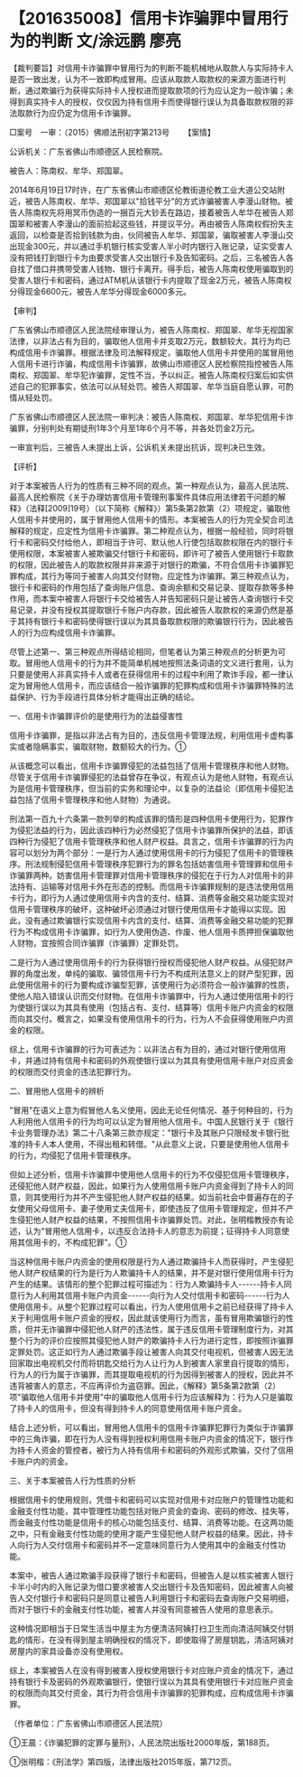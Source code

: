 # 【201635008】信用卡诈骗罪中冒用行为的判断 文/涂远鹏 廖亮

【裁判要旨】对信用卡诈骗罪中冒用行为的判断不能机械地从取款人与实际持卡人是否一致出发，认为不一致即构成冒用。应该从取款人取款权的来源方面进行判断，通过欺骗行为获得实际持卡人授权进而提取款项的行为应认定为一般诈骗；未得到真实持卡人的授权，仅仅因为持有信用卡而使得银行误认为具备取款权限的非法取款行为应仍定为信用卡诈骗罪。

□案号　一审：（2015）佛顺法刑初字第213号 　　【案情】

公诉机关：广东省佛山市顺德区人民检察院。

被告人：陈南权、牟华、郑国翠。

2014年6月19日17时许，在广东省佛山市顺德区伦教街道伦教工业大道公交站附近，被告人陈南权、牟华、郑国翠以"拾钱平分"的方式诈骗被害人李漫山财物。被告人陈南权先将用冥币伪造的一捆百元大钞丢在路边，接着被告人牟华在被告人郑国翠和被害人李漫山的面前拾起这些钱，并提议平分。再由被告人陈南权假扮失主返回，以检查是否拾到钱款为由，伙同被告人牟华、郑国翠，骗取被害人李漫山交出现金300元，并以通过手机银行核实受害人半小时内银行入账记录，证实受害人没有把钱打到银行卡为由要求受害人交出银行卡及告知密码。之后，三名被告人各自找了借口并携带受害人钱物、银行卡离开。得手后，被告人陈南权使用骗取到的受害人银行卡和密码，通过ATM机从该银行卡内提取了现金2万元，被告人陈南权分得现金6600元，被告人牟华分得现金6000多元。

【审判】

广东省佛山市顺德区人民法院经审理认为，被告人陈南权、郑国翠、牟华无视国家法律，以非法占有为目的，骗取他人信用卡并支取2万元，数额较大，其行为均已构成信用卡诈骗罪。根据法律及司法解释规定，骗取他人信用卡并使用的属冒用他人信用卡进行诈骗，构成信用卡诈骗罪，故佛山市顺德区人民检察院指控被告人陈南权、郑国翠、牟华犯诈骗罪，定性不当，予以纠正。被告人陈南权归案后如实供述自己的犯罪事实，依法可以从轻处罚。被告人郑国翠、牟华当庭自愿认罪，可酌情从轻处罚。

广东省佛山市顺德区人民法院一审判决：被告人陈南权、郑国翠、牟华犯信用卡诈骗罪，分别判处有期徒刑1年3个月至1年6个月不等，并各处罚金2万元。

一审宣判后，三被告人未提出上诉，公诉机关未提出抗诉，现判决已生效。

【评析】

对于本案被告人行为的性质有三种不同的观点。第一种观点认为，最高人民法院、最高人民检察院《关于办理妨害信用卡管理刑事案件具体应用法律若干问题的解释》（法释\[2009\]19号）（以下简称《解释》）第5条第2款第（2）项规定，骗取他人信用卡并使用的，属于冒用他人信用卡的情形。本案被告人的行为完全契合司法解释的规定，应定性为信用卡诈骗罪。第二种观点认为，根据一般经验，同时将银行卡和密码交付给他人，即相当于许可、默认他人行使包括取款权限在内的银行卡使用权限，本案被害人被欺骗交付银行卡和密码，即许可了被告人使用银行卡取款的权限，因此被告人的取款权限并非来源于对银行的欺骗，不符合信用卡诈骗罪犯罪构成，其行为等同于被害人向其交付财物，应定性为诈骗罪。第三种观点认为，银行卡和密码的作用包括了查询账户信息、查询余额和交易记录、提取存款等多种作用，而本案中被害人将银行卡交给被告人并告知密码只是让被告人查询银行卡交易记录，并没有授权其提取银行卡账户内存款，因此被告人取款权的来源仍然是基于其持有银行卡和密码使得银行误以为其具备取款权限的欺骗银行行为，因此被告人的行为应构成信用卡诈骗罪。

尽管上述第一、第三种观点所得结论相同，但笔者认为第三种观点的分析更为可取。冒用他人信用卡的行为并不能简单机械地按照法条词语的文义进行套用，认为只要是使用人非真实持卡人或者在获得信用卡的过程中利用了欺诈手段，都一律认定为冒用他人信用卡，而应该结合一般诈骗罪的犯罪构成和信用卡诈骗罪特殊的法益保护、行为手段进行具体分析才能得出正确的结论。

一、信用卡诈骗罪评价的是使用行为的法益侵害性

信用卡诈骗罪，是指以非法占有为目的，违反信用卡管理法规，利用信用卡虚构事实或者隐瞒事实，骗取财物，数额较大的行为。①

从该概念可以看出，信用卡诈骗罪侵犯的法益包括了信用卡管理秩序和他人财物。尽管关于信用卡诈骗罪侵犯的法益曾存在争议，有观点认为是他人财物，有观点认为是信用卡管理秩序，但当前的实务和理论中，以复杂的法益论（即信用卡侵犯法益包括了信用卡管理秩序和他人财物）为通说。

刑法第一百九十六条第一款列举的构成该罪的情形是四种信用卡使用行为，犯罪作为侵犯法益的行为，因此该四种行为必然侵犯了信用卡诈骗罪所保护的法益，即该四种行为侵犯了信用卡管理秩序和他人财产权益。具言之，信用卡诈骗罪的行为内容可以划分为两个部分：一是行为人通过使用信用卡的行为侵犯了信用卡的管理秩序。刑法规制侵犯信用卡管理秩序犯罪行为的罪名包括妨害信用卡管理罪和信用卡诈骗罪两种。妨害信用卡管理罪对信用卡管理秩序的侵犯在于行为人对信用卡的非法持有、运输等对信用卡外在形态的控制。而信用卡诈骗罪规制的是违法使用信用卡行为，即行为人通过使用信用卡内含的支付、结算、消费等金融交易功能实现对信用卡管理秩序的破坏，这种破坏必须通过对银行使用信用卡才能得以实现。因此，没有通过欺骗银行实现信用卡内含的支付、结算、消费等金融交易功能的犯罪行为不构成信用卡诈骗罪，如行为人使用伪造、作废、他人信用卡质押担保骗取他人财物，宜按照合同诈骗罪（诈骗罪）定罪处罚。

二是行为人通过使用信用卡的行为获得银行授权而侵犯他人财产权益。从侵犯财产罪的角度出发，单纯的骗取、骗领信用卡行为不构成刑法意义上的财产型犯罪，因此使用信用卡的行为要构成诈骗型犯罪，该使用行为必须符合一般诈骗罪的性质，使他人陷入错误认识而交付财物。在信用卡诈骗罪中，行为人通过使用信用卡的行为使银行误以为其具有使用（包括占有、支付、结算等）信用卡账户内资金的权限而向其交付。概言之，如果没有使用信用卡的行为，行为人不会获得使用账户内资金的权限。

综上，信用卡诈骗罪的行为可表述为：以非法占有为目的，通过对银行使用信用卡，并通过持有信用卡和密码的外观使银行误以为其具有使用信用卡账户对应资金的权限而交付资金的违法犯罪行为。

二、冒用他人信用卡的辨析

"冒用"在语义上意为假冒他人名义使用，因此无论任何情况、基于何种目的，行为人利用他人信用卡的行为均可以认定为冒用他人信用卡。中国人民银行关于《银行卡业务管理办法》第二十八条第三款亦规定："银行卡及其账户只限经发卡银行批准的持卡人本人使用，不得出租和转借。"从此意义上说，只要是使用他人信用卡的行为，均侵犯了信用卡管理秩序。

但如上述分析，信用卡诈骗罪中使用他人信用卡的行为不仅侵犯信用卡管理秩序，还侵犯他人财产权益，因此，如果行为人使用信用卡账户内资金得到了持卡人的同意，则其使用行为并不产生侵犯他人财产权益的结果。如当前社会中普遍存在的子女使用父母信用卡、妻子使用丈夫信用卡，即使违反了信用卡管理规定，但并不产生侵犯他人财产权益的结果，不按照信用卡诈骗罪处罚。对此，张明楷教授亦有论述，认为"冒用他人信用卡，以违反合法持卡人的意志为前提；征得持卡人同意使用其信用卡的，不构成犯罪"。①

当这种信用卡账户内资金的使用权限是行为人通过欺骗持卡人而获得时，产生侵犯他人财产权结果的行为是行为人欺骗持卡人的结果，并不是对银行使用信用卡行为产生的结果。该情形的整个犯罪过程可描述为：行为人欺骗持卡人------持卡人同意行为人利用其信用卡账户内资金------向行为人交付信用卡和密码------行为人使用信用卡。从整个犯罪过程可以看出，行为人使用信用卡之前已经获得了持卡人关于利用信用卡账户资金的授权，因此就该使用行为而言，虽有冒用欺骗银行的性质，但并无诈骗罪中侵犯他人财产的违法性，属于违反信用卡管理制度行为，对其整个行为的评价应按照其侵犯他人财产的欺骗持卡人行为进行定性，即按照诈骗罪定罪处罚。这正如行为人通过欺骗手段让被害人向其交付电视机，但被害人因无法回家取出电视机交付而将钥匙交给行为人让行为人到被害人家里自行提取的情形，行为人的行为属于诈骗罪，而其提取电视机的行为因得到被害人的授权，因此并不违背被害人的意志，不应再评价为盗窃罪。因此，《解释》第5条第2款第（2）项"骗取他人信用卡并使用"中的骗取他人信用卡行为应该解释为：行为人只是骗取了持卡人的信用卡，但没有得到持卡人的同意使用信用卡账户资金。

结合上述分析，可以看出，冒用他人信用卡的信用卡诈骗罪犯罪行为类似于诈骗罪中的三角诈骗，即在行为人没有得到授权利用信用卡账户内资金的情况下，银行作为持卡人资金的管控者，被行为人持有信用卡和密码的外观形式欺骗，交付了信用卡账户内的资金。

三、关于本案被告人行为性质的分析

根据信用卡的使用规则，凭借卡和密码可以实现对信用卡对应账户的管理性功能和金融支付性功能，其中管理性功能包括对账户资金的查询、密码的修改、挂失等，而金融支付性功能是信用卡的核心功能包括支付、结算、消费等功能。在这两功能之中，只有金融支付性功能的使用才能产生侵犯他人财产权益的结果。因此，持卡人向行为人交付信用卡和密码并不一定意味同意行为人使用其中的金融支付性功能。

本案中，被告人通过欺骗手段获得了银行卡和密码，但被告人是以核实被害人银行卡半小时内的入账记录为借口要求被害人交出银行卡及告知密码，因此被害人向被告人交付银行卡和密码只是同意让被告人利用银行卡和密码去查询账户交易明细，而对于银行卡的金融支付性功能，被害人并没有同意被告人使用的意思表示。

这种情况即相当于日常生活当中屋主为方便清洁阿姨打扫卫生而向清洁阿姨交付钥匙的情形，在没有得到屋主明确授权的情况下，即使取得了房屋钥匙，清洁阿姨对房屋内的家具设备亦没有使用权。

综上，本案被告人在没有得到被害人授权使用银行卡对应账户资金的情况下，通过持有银行卡及密码的外观欺骗银行，使银行误以为其具有使用银行卡对应账户资金的权限而向其交付资金，其行为符合信用卡诈骗罪的犯罪构成，应构成信用卡诈骗罪。

（作者单位：广东省佛山市顺德区人民法院）

①王晨：《诈骗犯罪的定罪与量刑》，人民法院出版社2000年版，第188页。

①张明楷：《刑法学》第四版，法律出版社2015年版，第712页。
